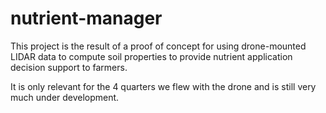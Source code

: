 # nutrient-manager

This project is the result of a proof of concept for using drone-mounted LIDAR data to compute soil properties to provide nutrient application decision support to farmers.

It is only relevant for the 4 quarters we flew with the drone and is still very much under development.